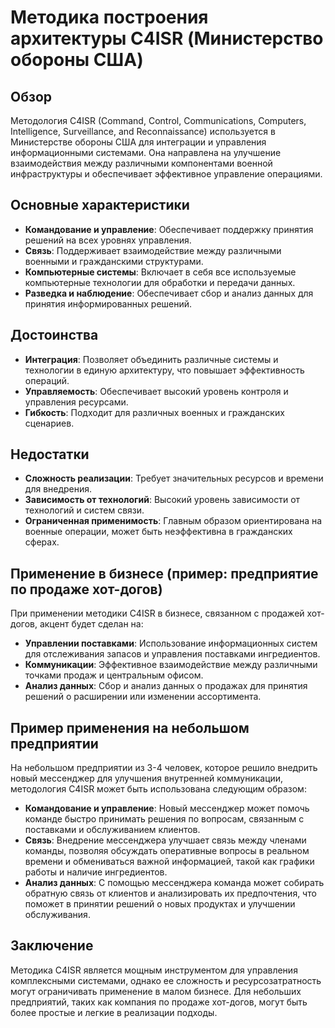 # Методика построения архитектуры C4ISR (Министерство обороны США)

## Обзор
Методология C4ISR (Command, Control, Communications, Computers, Intelligence, Surveillance, and Reconnaissance) используется в Министерстве обороны США для интеграции и управления информационными системами. Она направлена на улучшение взаимодействия между различными компонентами военной инфраструктуры и обеспечивает эффективное управление операциями.

## Основные характеристики
- **Командование и управление**: Обеспечивает поддержку принятия решений на всех уровнях управления.
- **Связь**: Поддерживает взаимодействие между различными военными и гражданскими структурами.
- **Компьютерные системы**: Включает в себя все используемые компьютерные технологии для обработки и передачи данных.
- **Разведка и наблюдение**: Обеспечивает сбор и анализ данных для принятия информированных решений.

## Достоинства
- **Интеграция**: Позволяет объединить различные системы и технологии в единую архитектуру, что повышает эффективность операций.
- **Управляемость**: Обеспечивает высокий уровень контроля и управления ресурсами.
- **Гибкость**: Подходит для различных военных и гражданских сценариев.

## Недостатки
- **Сложность реализации**: Требует значительных ресурсов и времени для внедрения.
- **Зависимость от технологий**: Высокий уровень зависимости от технологий и систем связи.
- **Ограниченная применимость**: Главным образом ориентирована на военные операции, может быть неэффективна в гражданских сферах.

## Применение в бизнесе (пример: предприятие по продаже хот-догов)
При применении методики C4ISR в бизнесе, связанном с продажей хот-догов, акцент будет сделан на:
- **Управлении поставками**: Использование информационных систем для отслеживания запасов и управления поставками ингредиентов.
- **Коммуникации**: Эффективное взаимодействие между различными точками продаж и центральным офисом.
- **Анализ данных**: Сбор и анализ данных о продажах для принятия решений о расширении или изменении ассортимента.

## Пример применения на небольшом предприятии
На небольшом предприятии из 3-4 человек, которое решило внедрить новый мессенджер для улучшения внутренней коммуникации, методология C4ISR может быть использована следующим образом:
- **Командование и управление**: Новый мессенджер может помочь команде быстро принимать решения по вопросам, связанным с поставками и обслуживанием клиентов.
- **Связь**: Внедрение мессенджера улучшает связь между членами команды, позволяя обсуждать оперативные вопросы в реальном времени и обмениваться важной информацией, такой как графики работы и наличие ингредиентов.
- **Анализ данных**: С помощью мессенджера команда может собирать обратную связь от клиентов и анализировать их предпочтения, что поможет в принятии решений о новых продуктах и улучшении обслуживания.

## Заключение
Методика C4ISR является мощным инструментом для управления комплексными системами, однако ее сложность и ресурсозатратность могут ограничивать применение в малом бизнесе. Для небольших предприятий, таких как компания по продаже хот-догов, могут быть более простые и легкие в реализации подходы.
